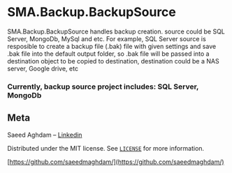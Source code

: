 
# SMA.Backup.BackupSource

SMA.Backup.BackupSource handles backup creation. source could be SQL Server, MongoDb, MySql and etc. For example, SQL Server source is resposible to create a backup file (.bak) file with given settings and save .bak file into the default output folder, so .bak file will be passed into a destination object to be copied to destination, destination could be a NAS server, Google drive, etc

### Currently, backup source project includes: SQL Server, MongoDb

## Meta
Saeed Aghdam –  [Linkedin](https://www.linkedin.com/in/saeedmaghdam/)

Distributed under the MIT license. See  [`LICENSE`](https://raw.githubusercontent.com/saeedmaghdam/DynaLock/master/LICENSE)  for more information.

[https://github.com/saeedmaghdam/](https://github.com/saeedmaghdam/)